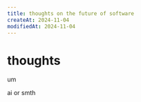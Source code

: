 ```yaml
---
title: thoughts on the future of software
createAt: 2024-11-04
modifiedAt: 2024-11-04
---
```


# thoughts

um

ai or smth
